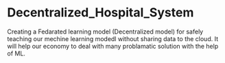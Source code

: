 # Decentralized_Hospital_System
Creating a Fedarated learning model (Decentralized model) for safely teaching our mechine learning modedl without sharing data to the cloud. It will help our economy to deal with many problamatic solution with the help of ML. 
